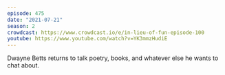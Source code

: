 ```yaml
---
episode: 475
date: "2021-07-21"
season: 2
crowdcast: https://www.crowdcast.io/e/in-lieu-of-fun-episode-100
youtube: https://www.youtube.com/watch?v=YK3mmzHudiE
---
```

Dwayne Betts returns to talk poetry, books, and whatever else he wants to chat about.
